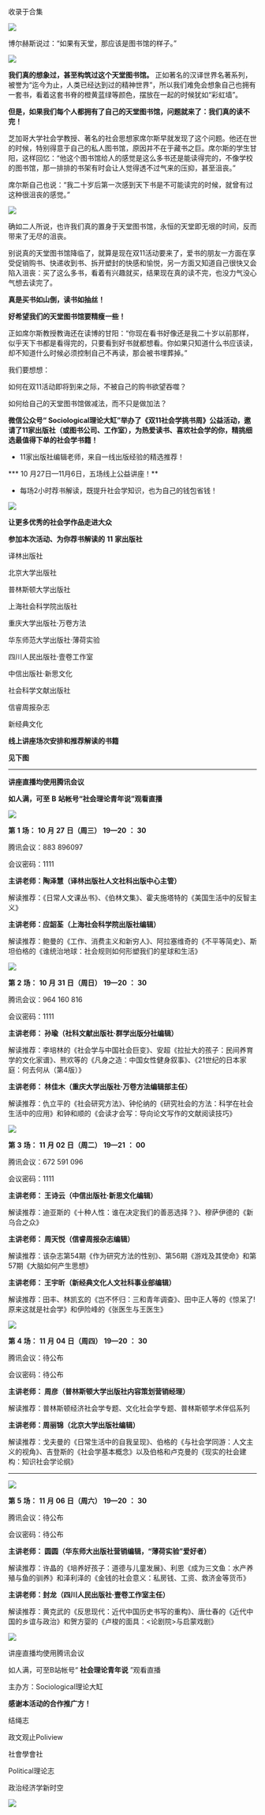 

收录于合集

  

![](/images/50/2.png)

  

博尔赫斯说过：“如果有天堂，那应该是图书馆的样子。”

![](/images/50/3.png)

  

**我们真的想象过，甚至构筑过这个天堂图书馆。**
正如著名的汉译世界名著系列，被誉为“迄今为止，人类已经达到过的精神世界”，所以我们难免会想象自己也拥有一套书，看着这套书脊的橙黄蓝绿等颜色，摆放在一起的时候犹如“彩虹墙”。

**但是，如果我们每个人都拥有了自己的天堂图书馆，问题就来了：我们真的读不完！**

  

芝加哥大学社会学教授、著名的社会思想家席尔斯早就发现了这个问题。他还在世的时候，特别得意于自己的私人图书馆，原因并不在于藏书之巨。席尔斯的学生甘阳，这样回忆：“他这个图书馆给人的感觉是这么多书还是能读得完的，不像学校的图书馆，那一排排的书架有时会让人觉得透不过气来的压抑，甚至沮丧。”

  

席尔斯自己也说：“我二十岁后第一次感到天下书是不可能读完的时候，就曾有过这种很沮丧的感觉。”

![](/images/50/4.png)

  

确如二人所说，也许我们真的置身于天堂图书馆，永恒的天堂即无垠的时间，反而带来了无尽的沮丧。

  

别说真的天堂图书馆降临了，就算是现在双11活动要来了，爱书的朋友一方面在享受促销购书、快递收到书、拆开塑封的快感和愉悦，另一方面又知道自己很快又会陷入沮丧：买了这么多书，看着有兴趣就买，结果现在真的读不完，也没力气没心气想去读完了。

**真是买书如山倒，读书如抽丝！**

 **好希望我们的天堂图书馆要精瘦一些！**

正如席尔斯教授教诲还在读博的甘阳：“你现在看书好像还是我二十岁以前那样，似乎天下书都是看得完的，只要看到好书就都想看。你如果只知道什么书应该读，却不知道什么时候必须控制自己不再读，那会被书埋葬掉。”

我们要想想：

如何在双11活动即将到来之际，不被自己的购书欲望吞噬？

如何给自己的天堂图书馆做减法，而不只是做加法？

**微信公众号“
Sociological理论大缸”举办了《双11社会学挑书周》公益活动，邀请了11家出版社（或图书公司、工作室），为热爱读书、喜欢社会学的你，精挑细选最值得下单的社会学书籍！**

* 11家出版社编辑老师，来自一线出版经验的精选推荐！

 *** 10 月27日—11月6日，五场线上公益讲座！**

* 每场2小时荐书解读，既提升社会学知识，也为自己的钱包省钱！

  

![](/images/50/5.png)

  

**让更多优秀的社会学作品走进大众**

 **参加本次活动、为你荐书解读的** **11** **家出版社**

译林出版社

北京大学出版社

普林斯顿大学出版社

上海社会科学院出版社

重庆大学出版社·万卷方法

华东师范大学出版社·薄荷实验

四川人民出版社·壹卷工作室

中信出版社·新思文化

社会科学文献出版社

信睿周报杂志

新经典文化

**线上讲座场次安排和推荐解读的书籍**

 **见下图**

 ****

**讲座直播均使用腾讯会议**

 **如人满，可至** **B** **站帐号“社会理论青年说”观看直播**

  

![](/images/50/6.png)

  

 **第** **1** **场：** **10** **月** **27** **日（周三）** **19—20** **：** **30**

腾讯会议：883 896097

会议密码：1111

**主讲老师：陶泽慧（译林出版社人文社科出版中心主管）**

解读推荐：《日常人文课丛书》、《伯林文集》、霍夫施塔特的《美国生活中的反智主义》

**主讲老师：应韶荃（上海社会科学院出版社编辑）**

解读推荐：鲍曼的《工作、消费主义和新穷人》、阿拉塞维奇的《不平等简史》、斯坦伯格的《谁统治地球：社会规则如何形塑我们的星球和生活》

  

![](/images/50/7.png)

**第** **2** **场：** **10** **月** **31** **日（周日）** **19—20** **：** **30**

腾讯会议：964 160 816

会议密码：1111

**主讲老师： 孙瑜（社科文献出版社·群学出版分社编辑）**

解读推荐：李培林的《社会学与中国社会巨变》、安超《拉扯大的孩子：民间养育学的文化家谱》、熊欢等的《凡身之造：中国女性健身叙事》、《21世纪的日本家庭：何去何从（第4版）》

**主讲老师： 林佳木（重庆大学出版社·万卷方法编辑部主任）**

解读推荐：仇立平的《社会研究方法》、钟伦纳的《研究社会的方法：科学在社会生活中的应用》和钟和顺的《会读才会写：导向论文写作的文献阅读技巧》

  

![](/images/50/8.png)

**第** **3** **场：** **11** **月** **02** **日（周二）** **19—21** **：** **00**

腾讯会议：672 591 096

会议密码：1111

**主讲老师： 王诗云（中信出版社·新思文化编辑）**

解读推荐：迪亚斯的《十种人性：谁在决定我们的善恶选择？》、穆萨伊德的《新乌合之众》

**主讲老师： 周天悦（信睿周报杂志编辑）**

解读推荐：该杂志第54期《作为研究方法的性别》、第56期《游戏及其使命》和第57期《大脑如何产生思想》

**主讲老师： 王宇昕（新经典文化人文社科事业部编辑）**

解读推荐：田丰、林凯玄的《岂不怀归：三和青年调查》、田中正人等的《惊呆了!原来这就是社会学》和伊险峰的《张医生与王医生》

![](/images/50/9.png)

**第** **4** **场：** **11** **月** **04** **日（周四）** **19—20** **：** **30**

腾讯会议：待公布

会议密码：待公布

**主讲老师： 周彦（普林斯顿大学出版社内容策划营销经理）**

解读推荐：普林斯顿经济社会学专题、文化社会学专题、普林斯顿学术伴侣系列

**主讲老师：周丽锦（北京大学出版社编辑）**

解读推荐：戈夫曼的《日常生活中的自我呈现》、伯格的《与社会学同游：人文主义的视角》、吉登斯的《社会学基本概念》以及伯格和卢克曼的《现实的社会建构：知识社会学论纲》

 ****

![](/images/50/10.png)

  

**第** **5** **场：** **11** **月** **06** **日（周六）** **19—20** **：** **30**

腾讯会议：待公布

会议密码：待公布

**主讲老师： 圆圆（华东师大出版社营销编辑，“薄荷实验”爱好者）**

解读推荐：许晶的《培养好孩子：道德与儿童发展》、利恩《成为三文鱼：水产养殖与鱼的驯养》和泽利泽的《金钱的社会意义：私房钱、工资、救济金等货币》

**主讲老师：封龙（四川人民出版社·壹卷工作室主任）**

解读推荐：黄克武的《反思现代：近代中国历史书写的重构》、唐仕春的《近代中国的乡谊与政治》和贺方婴的《卢梭的面具：<论剧院>与启蒙戏剧》

![](/images/50/11.png)

讲座直播均使用腾讯会议

如人满，可至B站帐号“ **社会理论青年说** ”观看直播

  

主办方：Sociological理论大缸

  

 **感谢本活动的合作推广方！**

  

结绳志

政文观止Poliview

社會學會社

Political理论志

政治经济学新时空

![](/images/50/12.png)

